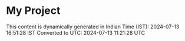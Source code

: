 # My Project

This content is dynamically generated in Indian Time (IST): 2024-07-13 16:51:28 IST
Converted to UTC: 2024-07-13 11:21:28 UTC

